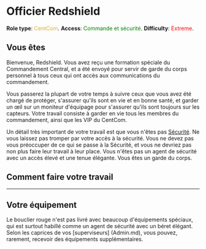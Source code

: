# Officier Redshield
**Role type**: <font color= "#D4AF37">CentCom</font>. **Access**: <font color="green">Commande et sécurité</font>. **Difficulty**: <font color="Red">Extreme</font>.


## Vous êtes

Bienvenue, Redshield. Vous avez reçu une formation spéciale du Commandement Central, et a été envoyé pour servir de garde du corps personnel à tous ceux qui ont accès aux communications du commandement.

Vous passerez la plupart de votre temps à suivre ceux que vous avez été chargé de protéger, s'assurer qu'ils sont en vie et en bonne santé, et garder un œil sur un moniteur d'équipage pour s'assurer qu'ils sont toujours sur les capteurs. Votre travail consiste à garder en vie tous les membres du commandement, ainsi que les VIP du CentCom.

Un détail très important de votre travail est que vous n'êtes pas [Sécurité](Security-Officer.md). Ne vous laissez pas tromper par votre accès à la sécurité. Vous ne devez pas vous préoccuper de ce qui se passe à la Sécurité, et vous ne devriez pas non plus faire leur travail à leur place. Vous n'êtes pas un agent de sécurité avec un accès élevé et une tenue élégante. Vous êtes un garde du corps.

## Comment faire votre travail

---

## Votre équipement

Le bouclier rouge n'est pas livré avec beaucoup d'équipements spéciaux, qui est surtout habillé comme un agent de sécurité avec un béret élégant. Selon les caprices de vos [superviseurs] (Admin.md), vous pouvez, rarement, recevoir des équipements supplémentaires.